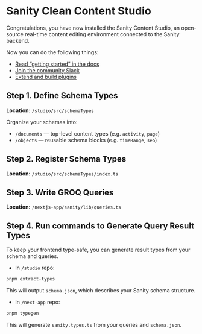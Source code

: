 # Sanity Clean Content Studio

Congratulations, you have now installed the Sanity Content Studio, an open-source real-time content editing environment connected to the Sanity backend.

Now you can do the following things:

- [Read “getting started” in the docs](https://www.sanity.io/docs/introduction/getting-started?utm_source=readme)
- [Join the community Slack](https://slack.sanity.io/?utm_source=readme)
- [Extend and build plugins](https://www.sanity.io/docs/content-studio/extending?utm_source=readme)

## Step 1. Define Schema Types

**Location:** `/studio/src/schemaTypes`

Organize your schemas into:

- `/documents` — top-level content types (e.g. `activity`, `page`)
- `/objects` — reusable schema blocks (e.g. `timeRange`, `seo`)

## Step 2. Register Schema Types

**Location:** `/studio/src/schemaTypes/index.ts`

## Step 3. Write GROQ Queries

**Location:** `/nextjs-app/sanity/lib/queries.ts`

## Step 4. Run commands to Generate Query Result Types

To keep your frontend type-safe, you can generate result types from your schema and queries.

- In `/studio` repo:

```bash
pnpm extract-types
```

This will output `schema.json`, which describes your Sanity schema structure.

- In `/next-app` repo:

```bash
pnpm typegen
```

This will generate `sanity.types.ts` from your queries and `schema.json`.
